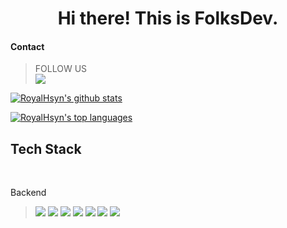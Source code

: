 <h1 align="center">
Hi there! This is FolksDev.
</h1>

#### Contact

<blockquote>
FOLLOW US
<br>
  <a href="https://www.instagram.com/royalhsyn/"><img src="https://img.shields.io/badge/Instagram-%23E4405F.svg?style=for-the-badge&logo=Instagram&logoColor=white">
</blockquote>


<!---
<img src=""><a href=""><img src=""><a href=""><img src="">
--->

[![RoyalHsyn's github stats](https://github-readme-stats.vercel.app/api?username=royalhsyn&theme=blue-green)](https://github.com/anuraghazra/github-readme-stats)


[![RoyalHsyn's top languages](https://github-readme-stats.vercel.app/api/top-langs/?username=royalhsyn&theme=blue-green)](https://github.com/anuraghazra/github-readme-stats)



## Tech Stack
<br>
<p>Backend</p>

<blockquote>
<img src="https://img.shields.io/badge/java-%23ED8B00.svg?style=for-the-badge&logo=java&logoColor=white"> 
<img src="https://img.shields.io/badge/spring-%236DB33F.svg?style=for-the-badge&logo=spring&logoColor=white"> 
<img src="https://img.shields.io/badge/Spring_Boot-F2F4F9?style=for-the-badge&logo=spring-boot">
<img src="https://img.shields.io/badge/Apache%20Kafka-000?style=for-the-badge&logo=apachekafka"> 
<!-- <img src="https://img.shields.io/badge/redis-%23DD0031.svg?style=for-the-badge&logo=redis&logoColor=white">  -->
<!-- <img src="https://img.shields.io/badge/Socket.io-black?style=for-the-badge&logo=socket.io&badgeColor=010101">  -->
<img src="https://img.shields.io/badge/mysql-%2300f.svg?style=for-the-badge&logo=mysql&logoColor=white"> 
<!-- <img src="https://img.shields.io/badge/MongoDB-%234ea94b.svg?style=for-the-badge&logo=mongodb&logoColor=white">  -->
<img src="https://img.shields.io/badge/postgres-%23316192.svg?style=for-the-badge&logo=postgresql&logoColor=white"> 
<img src="https://img.shields.io/badge/kotlin-%237F52FF.svg?style=for-the-badge&logo=kotlin&logoColor=white"> 
<!-- <img src="https://img.shields.io/badge/AWS-%23FF9900.svg?style=for-the-badge&logo=amazon-aws&logoColor=white">  -->
</blockquote>



<!---
https://ileriayo.github.io/markdown-badges/
--->
